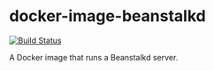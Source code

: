 # docker-image-beanstalkd

[![Build Status](https://travis-ci.org/chesszebra/docker-image-beanstalkd.svg?branch=master)](https://travis-ci.org/chesszebra/docker-image-beanstalkd)

A Docker image that runs a Beanstalkd server.
